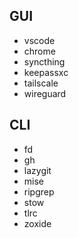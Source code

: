 ## GUI
- vscode
- chrome
- syncthing
- keepassxc
- tailscale
- wireguard

## CLI
- fd
- gh
- lazygit
- mise
- ripgrep
- stow
- tlrc
- zoxide
